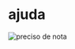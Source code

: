 # ajuda

![preciso de nota](https://s2.glbimg.com/Z7o3w38sso0Ex7rQj6eAGbW0NqA=/e.glbimg.com/og/ed/f/original/2015/08/21/reporter-choro.jpg)

